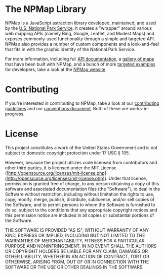# The NPMap Library

NPMap is a JavaScript astraction library developed, maintained, and used by the [U.S. National Park Service](http://www.nps.gov). It creates a "wrapper" around various web mapping APIs (namely Bing, Google, Leaflet, and Modest Maps) and exposes commonly-used functionality through a simple and targeted API. NPMap also provides a number of custom components and a look-and-feel that fits in with the graphic identity of the National Park Service.

For more information, including full [API documentation](http://www.nps.gov/npmap/support/library/api), a [gallery of maps](http://www.nps.gov/npmap/gallery) that have been built with NPMap, and a bunch of more [targeted examples](http://www.nps.gov/npmap/support/library/examples) for developers, take a look at the [NPMap website](http:/www.nps.gov/npmap).

# Contributing

If you're interested in contributing to NPMap, take a look at our [contributing guidelines](https://github.com/nationalparkservice/npmap/blob/master/CONTRIBUTING.md) and our [conventions document](https://github.com/nationalparkservice/npmap/blob/master/CONVENTIONS.md). Both of these are works-in-progress.

# License

This project constitutes a work of the United States Government and is not subject to domestic copyright protection under 17 USC § 105.

However, because the project utilizes code licensed from contributors and other third parties, it is licensed under the MIT License ([http://opensource.org/licenses/mit-license.php](http://opensource.org/licenses/mit-license.php)). Under that license, permission is granted free of charge, to any person obtaining a copy of this software and associated documentation files (the "Software"), to deal in the Software without restriction, including without limitation the rights to use, copy, modify, merge, publish, distribute, sublicense, and/or sell copies of the Software, and to permit persons to whom the Software is furnished to do so, subject to the conditions that any appropriate copyright notices and this permission notice are included in all copies or substantial portions of the Software.

THE SOFTWARE IS PROVIDED "AS IS", WITHOUT WARRANTY OF ANY KIND, EXPRESS OR IMPLIED, INCLUDING BUT NOT LIMITED TO THE WARRANTIES OF MERCHANTABILITY, FITNESS FOR A PARTICULAR PURPOSE AND NONINFRINGEMENT. IN NO EVENT SHALL THE AUTHORS OR COPYRIGHT HOLDERS BE LIABLE FOR ANY CLAIM, DAMAGES OR OTHER LIABILITY, WHETHER IN AN ACTION OF CONTRACT, TORT OR OTHERWISE, ARISING FROM, OUT OF OR IN CONNECTION WITH THE SOFTWARE OR THE USE OR OTHER DEALINGS IN THE SOFTWARE.